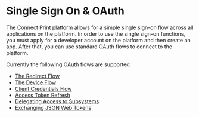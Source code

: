 # Single Sign On & OAuth

The Connect Print platform allows for a simple single sign-on flow across all applications on the platform. In order to use the single sign-on functions, you must apply for a developer account on the platform and then create an app. After that, you can use standard OAuth flows to connect to the platform.

Currently the following OAuth flows are supported:

- [The Redirect Flow](./redirect-flow.html)
- [The Device Flow](./device-flow.html)
- [Client Credentials Flow](./client-credentials.html)
- [Access Token Refresh](./access-token-refresh.html)
- [Delegating Access to Subsystems](./delegate-access.html)
- [Exchanging JSON Web Tokens](./jwt.html)
